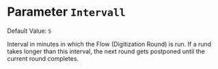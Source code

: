 # Parameter `Intervall`
Default Value: `5`

Interval in minutes in which the Flow (Digitization Round) is run.
If a rund takes longer than this interval, the next round gets postponed until the current round completes.
